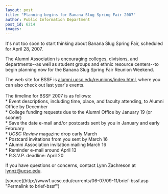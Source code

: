 ```yaml
---
layout: post
title: "Planning begins for Banana Slug Spring Fair 2007"
author: Public Information Department
post_id: 6214
images:
---
```


<a name="content" id="content"></a>
<p>
  It's not too soon to start thinking about Banana Slug Spring Fair, scheduled for April 28, 2007.
</p>
<p>
  The Alumni Association is encouraging colleges, divisions, and departments--as well as student groups and ethnic resource centers--to begin planning now for the Banana Slug Spring Fair Reunion Weekend.
</p>
<p>
  The web site for BSSF is <a href="http://alumni.ucsc.edu/reunions/index.html">alumni.ucsc.edu/reunions/index.html</a>, where you can also check out last year's events.<br>
  <br>
  The timeline for BSSF 2007 is as follows:<br>
  * Event descriptions, including time, place, and faculty attending, to Alumni Office by December<br>
  * College funding requests due to the Alumni Office by January 19 (or sooner)<br>
  * Save the date e-mail and/or postcards sent by you in January and early February<br>
  * <i>UCSC Review</i> magazine drop early March<br>
  * Postcard invitations from you sent by March 16<br>
  * Alumni Association invitation mailing March 16<br>
  * Reminder e-mail around April 13<br>
  * R.S.V.P. deadline: April 20
</p>
<p>
  If you have questions or concerns, contact Lynn Zachreson at <a href="mailto:lynnz@ucsc.edu">lynnz@ucsc.edu</a>.
</p>
[source](http://www1.ucsc.edu/currents/06-07/09-11/brief-bssf.asp "Permalink to brief-bssf")
